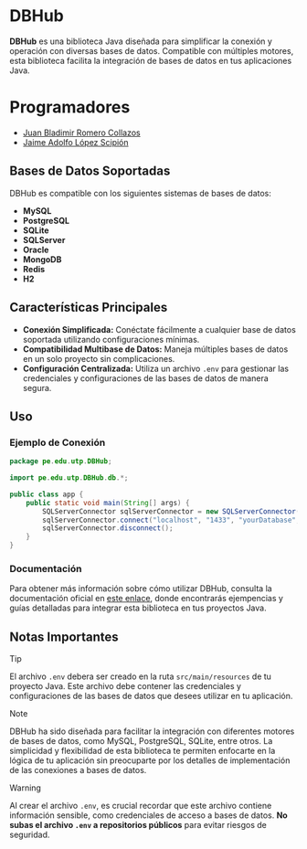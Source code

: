 
# DBHub

**DBHub** es una biblioteca Java diseñada para simplificar la conexión y operación con diversas bases de datos. Compatible con múltiples motores, esta biblioteca facilita la integración de bases de datos en tus aplicaciones Java.

# Programadores

- [Juan Bladimir Romero Collazos](https://github.com/IngSystemCix)
- [Jaime Adolfo López Scipión](https://github.com/Uskrat)

## Bases de Datos Soportadas

DBHub es compatible con los siguientes sistemas de bases de datos:

- **MySQL**
- **PostgreSQL**
- **SQLite**
- **SQLServer**
- **Oracle**
- **MongoDB**
- **Redis**
- **H2**

## Características Principales

- **Conexión Simplificada:** Conéctate fácilmente a cualquier base de datos soportada utilizando configuraciones mínimas.
- **Compatibilidad Multibase de Datos:** Maneja múltiples bases de datos en un solo proyecto sin complicaciones.
- **Configuración Centralizada:** Utiliza un archivo `.env` para gestionar las credenciales y configuraciones de las bases de datos de manera segura.

## Uso

### Ejemplo de Conexión

```java
package pe.edu.utp.DBHub;

import pe.edu.utp.DBHub.db.*;

public class app {
    public static void main(String[] args) {
        SQLServerConnector sqlServerConnector = new SQLServerConnector();
        sqlServerConnector.connect("localhost", "1433", "yourDatabase", "yourUser", "yourPassword");
        sqlServerConnector.disconnect();
    }
}
```

### Documentación

Para obtener más información sobre cómo utilizar DBHub, consulta la documentación oficial en [este enlace](), donde encontrarás ejempencias y guías detalladas para integrar esta biblioteca en tus proyectos Java.

## Notas Importantes

> [!TIP]
> El archivo `.env` debera ser creado en la ruta `src/main/resources` de tu proyecto Java. Este archivo debe contener las credenciales y configuraciones de las bases de datos que desees utilizar en tu aplicación.

> [!NOTE]  
> DBHub ha sido diseñada para facilitar la integración con diferentes motores de bases de datos, como MySQL, PostgreSQL, SQLite, entre otros. La simplicidad y flexibilidad de esta biblioteca te permiten enfocarte en la lógica de tu aplicación sin preocuparte por los detalles de implementación de las conexiones a bases de datos.

> [!WARNING]
> Al crear el archivo `.env`, es crucial recordar que este archivo contiene información sensible, como credenciales de acceso a bases de datos. **No subas el archivo `.env` a repositorios públicos** para evitar riesgos de seguridad.
